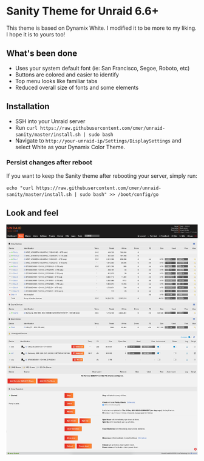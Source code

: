 # Sanity Theme for Unraid 6.6+

This theme is based on Dynamix White. I modified it to be more to my liking. I hope it is to yours too!

## What's been done

- Uses your system default font (ie: San Francisco, Segoe, Roboto, etc)
- Buttons are colored and easier to identify
- Top menu looks like familiar tabs
- Reduced overall size of fonts and some elements

## Installation

- SSH into your Unraid server
- Run `curl https://raw.githubusercontent.com/cmer/unraid-sanity/master/install.sh | sudo bash`
- Navigate to `http://your-unraid-ip/Settings/DisplaySettings` and select White as your Dynamix Color Theme.

### Persist changes after reboot

If you want to keep the Sanity theme after rebooting your server, simply run:

`echo "curl https://raw.githubusercontent.com/cmer/unraid-sanity/master/install.sh | sudo bash" >> /boot/config/go`


## Look and feel

![](screenshot.png?raw=true)

